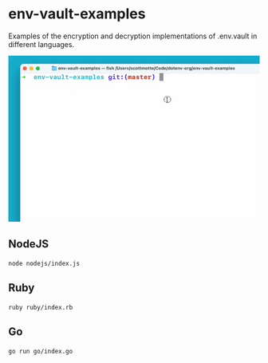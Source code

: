 # env-vault-examples

Examples of the encryption and decryption implementations of .env.vault in different languages.

<img src="https://raw.githubusercontent.com/dotenv-org/env-vault-examples/master/env-vault-example.gif" alt="env-vault-examples" />

## NodeJS

```
node nodejs/index.js
```

## Ruby

```
ruby ruby/index.rb
```

## Go

```
go run go/index.go
```
